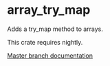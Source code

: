 # array_try_map

Adds a try_map method to arrays.

This crate requires nightly.

[Master branch documentation](https://drmeepster.github.io/array_try_map/array_try_map/index.html)
